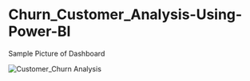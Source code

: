 # Churn_Customer_Analysis-Using-Power-BI
Sample Picture of Dashboard 

![Customer_Churn Analysis](https://github.com/user-attachments/assets/eae41c95-1de4-4133-a038-cc17ba91e44a)
